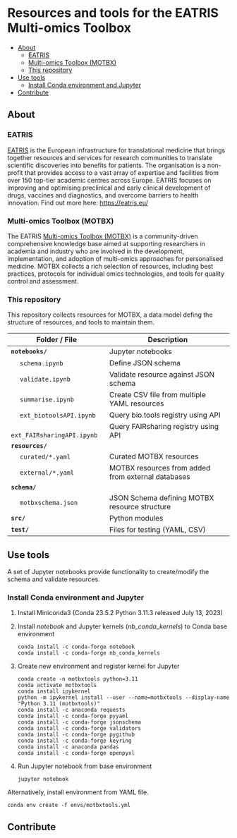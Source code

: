# Resources and tools for the EATRIS Multi-omics Toolbox<!-- omit from toc -->

- [About](#about)
  - [EATRIS](#eatris)
  - [Multi-omics Toolbox (MOTBX)](#multi-omics-toolbox-motbx)
  - [This repository](#this-repository)
- [Use tools](#use-tools)
  - [Install Conda environment and Jupyter](#install-conda-environment-and-jupyter)
- [Contribute](#contribute)

## About

### EATRIS

[EATRIS](https://eatris.eu/) is the European infrastructure for translational medicine that brings together resources and services for research communities to translate scientific discoveries into benefits for patients. The organisation is a non-profit that provides access to a vast array of expertise and facilities from over 150 top-tier academic centres across Europe. EATRIS focuses on improving and optimising preclinical and early clinical development of drugs, vaccines and diagnostics, and overcome barriers to health innovation. Find out more here: https://eatris.eu/

### Multi-omics Toolbox (MOTBX)

The EATRIS [Multi-omics Toolbox (MOTBX)](<insert-link-to-motbx>) is a community-driven comprehensive knowledge base aimed at supporting researchers in academia and industry who are involved in the development, implementation, and adoption of multi-omics approaches for personalised medicine. MOTBX collects a rich selection of resources, including best practices, protocols for individual omics technologies, and tools for quality control and assessment. <MOTBX is available at insert-link.>

### This repository

This repository collects resources for MOTBX, a data model defing the structure of resources, and tools to maintain them.

| Folder / File | Description |
|--------------|-------------|
| **`notebooks/`** | Jupyter notebooks
| &emsp; `schema.ipynb` | Define JSON schema
| &emsp; `validate.ipynb` | Validate resource against JSON schema
| &emsp; `summarise.ipynb` | Create CSV file from multiple YAML resources
| &emsp; `ext_biotoolsAPI.ipynb` | Query bio.tools registry using API
| &emsp; `ext_FAIRsharingAPI.ipynb` | Query FAIRsharing registry using API
| **`resources/`**
| &emsp; `curated/*.yaml` | Curated MOTBX resources
| &emsp; `external/*.yaml` | MOTBX resources from added from external databases
| **`schema/`**
| &emsp; `motbxschema.json` | JSON Schema defining MOTBX resource structure
| **`src/`** | Python modules
| **`test/`** | Files for testing (YAML, CSV)

## Use tools

A set of Jupyter notebooks provide functionality to create/modify the schema and validate resources.

### Install Conda environment and Jupyter

1. Install Miniconda3 (Conda 23.5.2 Python 3.11.3 released July 13, 2023)

2. Install *notebook* and Jupyter kernels (*nb_conda_kernels*) to Conda base environment
    ```
    conda install -c conda-forge notebook
    conda install -c conda-forge nb_conda_kernels
    ```

3. Create new environment and register kernel for Jupyter
    ```
    conda create -n motbxtools python=3.11
    conda activate motbxtools
    conda install ipykernel
    python -m ipykernel install --user --name=motbxtools --display-name "Python 3.11 (motbxtools)"
    conda install -c anaconda requests
    conda install -c conda-forge pyyaml
    conda install -c conda-forge jsonschema
    conda install -c conda-forge validators
    conda install -c conda-forge pygithub
    conda install -c conda-forge keyring
    conda install -c anaconda pandas
    conda install -c conda-forge openpyxl
    ```

4. Run Jupyter notebook from base environment
    ```
    jupyter notebook
    ```

Alternatively, install environment from YAML file.
```
conda env create -f envs/motbxtools.yml
```

## Contribute

<create-issue>

